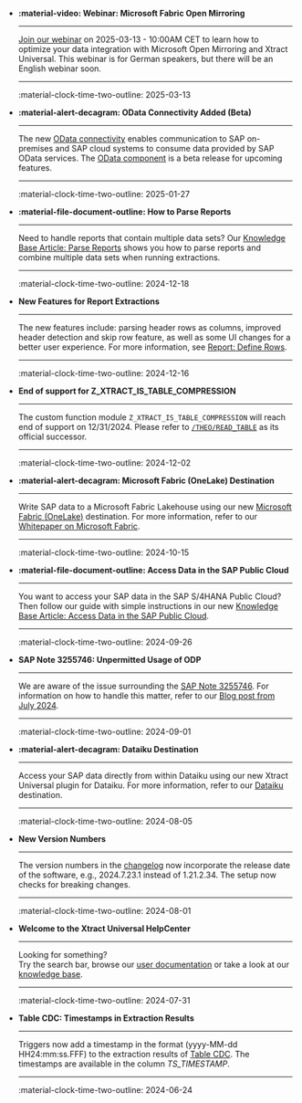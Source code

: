 <div class="grid cards" markdown>


-   **:material-video: Webinar: Microsoft Fabric Open Mirroring**

    ---

    [Join our webinar](https://theobald-software.com/optimierung-der-sap-datenintegration-mit-microsoft-fabric-open-mirroring-und-xtract-universal/) on 2025-03-13 - 10:00AM CET to learn how to optimize your data integration with Microsoft Open Mirroring and Xtract Universal. This webinar is for German speakers, but there will be an English webinar soon.

    ---

    :material-clock-time-two-outline: 2025-03-13

-   **:material-alert-decagram: OData Connectivity Added (Beta)**

    ---

    The new [OData connectivity](documentation/sap-connection/index.md/#connect-to-sap) enables communication to SAP on-premises and SAP cloud systems to consume data provided by SAP OData services. The [OData component](documentation/odata/index.md) is a beta release for upcoming features. 

    ---

    :material-clock-time-two-outline: 2025-01-27

-   **:material-file-document-outline: How to Parse Reports**

    ---

    Need to handle reports that contain multiple data sets? Our [Knowledge Base Article: Parse Reports](knowledge-base/parse-reports.md) shows you how to parse reports and combine multiple data sets when running extractions. 

    ---

    :material-clock-time-two-outline: 2024-12-18

-   **New Features for Report Extractions**

    ---

    The new features include: parsing header rows as columns, improved header detection and skip row feature, as well as some UI changes for a better user experience. For more information, see [Report: Define Rows](documentation/report/report-rows-define.md).

    ---

    :material-clock-time-two-outline: 2024-12-16

-   **End of support for Z_XTRACT_IS_TABLE_COMPRESSION**

    ---

    The custom function module `Z_XTRACT_IS_TABLE_COMPRESSION` will reach end of support on 12/31/2024. Please refer to [`/THEO/READ_TABLE`](./documentation/setup-in-sap/custom-function-module-for-table-extraction.md/#installation-of-theoread_table) as its official successor.

    ---

    :material-clock-time-two-outline: 2024-12-02

-   **:material-alert-decagram: Microsoft Fabric (OneLake) Destination**

    ---

    Write SAP data to a Microsoft Fabric Lakehouse using our new [Microsoft Fabric (OneLake)](documentation/destinations/microsoft-fabric-onelake.md) destination. For more information, refer to our [Whitepaper on Microsoft Fabric](https://theobald-software.com/wp-content/uploads/2024/10/Theobald-Software-Whitepaper-SAP-Data-Integration-in-Microsoft-Fabric_EN.pdf). 

    ---

    :material-clock-time-two-outline: 2024-10-15

-   **:material-file-document-outline: Access Data in the SAP Public Cloud**

    ---

    You want to access your SAP data in the SAP S/4HANA Public Cloud? Then follow our guide with simple instructions in our new [Knowledge Base Article: Access Data in the SAP Public Cloud](knowledge-base/access-data-in-the-sap-public-cloud.md).

    ---

    :material-clock-time-two-outline: 2024-09-26

-   **SAP Note 3255746: Unpermitted Usage of ODP**

    ---

    We are aware of the issue surrounding the [SAP Note 3255746](https://me.sap.com/notesLatestChanges/0003255746/E/diff). For information on how to handle this matter, refer to our [Blog post from July 2024](https://theobald-software.com/en/products-technology-en/guidance-on-sap-note-3255746-for-theobald-software-xtract-products/).

    ---

    :material-clock-time-two-outline: 2024-09-01

-   **:material-alert-decagram: Dataiku Destination**

    ---

    Access your SAP data directly from within Dataiku using our new Xtract Universal plugin for Dataiku. For more information, refer to our [Dataiku](documentation/destinations/dataiku.md) destination.

    ---

    :material-clock-time-two-outline: 2024-08-05

-   **New Version Numbers**

    ---

    The version numbers in the [changelog](changelog.md) now incorporate the release date of the software, e.g., 2024.7.23.1 instead of 1.21.2.34. The setup now checks for breaking changes.

    ---

    :material-clock-time-two-outline: 2024-08-01

-   **Welcome to the Xtract Universal HelpCenter**

    ---

    Looking for something?<br>Try the search bar, browse our [user documentation](documentation/introduction.md) or take a look at our [knowledge base](knowledge-base/index.md). 

    ---

    :material-clock-time-two-outline: 2024-07-31

-   **Table CDC: Timestamps in Extraction Results**

    ---

    Triggers now add a timestamp in the format (yyyy-MM-dd HH24&colon;mm&colon;ss.FFF) to the extraction results of [Table CDC](documentation/table-cdc/index.md). The timestamps are available in the column *TS_TIMESTAMP*.

    ---

    :material-clock-time-two-outline: 2024-06-24

</div>